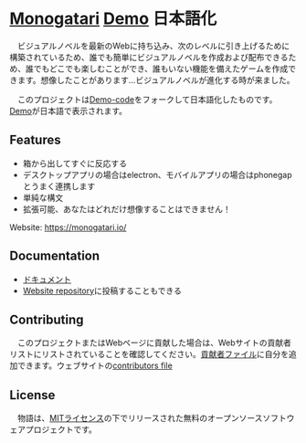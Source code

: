 # [Monogatari][] [Demo][] 日本語化

[Monogatari]:https://github.com/Monogatari/Monogatari
[Demo-code]:https://github.com/Monogatari/Demo
[Demo]:https://monogatari.io/demo/

　ビジュアルノベルを最新のWebに持ち込み、次のレベルに引き上げるために構築されているため、誰でも簡単にビジュアルノベルを作成および配布できるため、誰でもどこでも楽しむことができ、誰もいない機能を備えたゲームを作成できます。想像したことがあります...ビジュアルノベルが進化する時が来ました。

　このプロジェクトは[Demo-code][]をフォークして日本語化したものです。[Demo][]が日本語で表示されます。

<!--
## [DEMO][]

　[DEMO][]で実際に動作を確認できます。

* [DEMO][]

[DEMO]:https://ytyaru.github.io/Monogatari.Demo.Japanese.20220726185300/
-->

## Features

- 箱から出してすぐに反応する
- デスクトップアプリの場合はelectron、モバイルアプリの場合はphonegapとうまく連携します
- 単純な構文
- 拡張可能、あなたはどれだけ想像することはできません！

Website: https://monogatari.io/

## Documentation

* [ドキュメント][]
* [Website repository](https://github.com/Hyuchia/MonogatariWebsite)に投稿することもできる

[ドキュメント]:https://monogatari.io/documentation/

## Contributing

　このプロジェクトまたはWebページに貢献した場合は、Webサイトの貢献者リストにリストされていることを確認してください。[貢献者ファイル](https://github.com/Hyuchia/MonogatariWebsite/)に自分を追加できます。ウェブサイトの[contributors file](https://github.com/Hyuchia/MonogatariWebsite/blob/master/templates/contributors.html)

## License

　物語は、[MITライセンス](https://raw.githubusercontent.com/Hyuchia/Monogatari/master/LICENSE)の下でリリースされた無料のオープンソースソフトウェアプロジェクトです。
